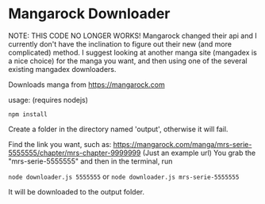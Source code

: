 # Mangarock Downloader
NOTE: THIS CODE NO LONGER WORKS! Mangarock changed their api and I currently don't have the inclination to figure out their new (and more complicated) method. I suggest looking at another manga site (mangadex is a nice choice) for the manga you want, and then using one of the several existing mangadex downloaders.

Downloads manga from https://mangarock.com

usage: (requires nodejs)

```
npm install
```

Create a folder in the directory named 'output', otherwise it will fail.

Find the link you want, such as: https://mangarock.com/manga/mrs-serie-5555555/chapter/mrs-chapter-9999999 (Just an example url)
You grab the "mrs-serie-5555555" and then in the terminal, run

`node downloader.js 5555555`
or
`node downloader.js mrs-serie-5555555`

It will be downloaded to the output folder.
